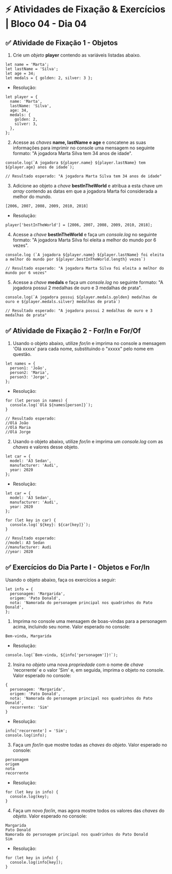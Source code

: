 # &#9889; Atividades de Fixação & Exercícios | Bloco 04 - Dia 04

## &#9989; Atividade de Fixação 1 - Objetos

1. Crie um *objeto* **player** contendo as variáveis listadas abaixo.
```
let name = 'Marta';
let lastName = 'Silva';
let age = 34;
let medals = { golden: 2, silver: 3 };
```
- Resolução:
```
let player = {
  name: 'Marta',
  lastName: 'Silva',
  age: 34,
  medals: {
    golden: 2,
    silver: 3,
  },
};
```

2. Acesse as *chaves* **name, lastName e age** e concatene as suas informações para imprimir no console uma mensagem no seguinte formato: "A jogadora Marta Silva tem 34 anos de idade".
```
console.log(`A jogadora ${player.name} ${player.lastName} tem ${player.age} anos de idade`);

// Resultado esperado: "A jogadora Marta Silva tem 34 anos de idade"
```

3. Adicione ao objeto a *chave* **bestInTheWorld** e atribua a esta chave um *array* contendo as datas em que a jogadora Marta foi considerada a melhor do mundo.
```
[2006, 2007, 2008, 2009, 2010, 2018]
```
- Resolução:
```
player['bestInTheWorld'] = [2006, 2007, 2008, 2009, 2010, 2018];
```

4. Acesse a *chave* **bestInTheWorld** e faça um *console.log* no seguinte formato: "A jogadora Marta Silva foi eleita a melhor do mundo por 6 vezes".
```
console.log (`A jogadora ${player.name} ${player.lastName} foi eleita a melhor do mundo por ${player.bestInTheWorld.length} vezes`)

// Resultado esperado: "A jogadora Marta Silva foi eleita a melhor do mundo por 6 vezes"
```

5. Acesse a *chave* **medals** e faça um *console.log* no seguinte formato: "A jogadora possui 2 medalhas de ouro e 3 medalhas de prata".
```
console.log(`A jogadora possui ${player.medals.golden} medalhas de ouro e ${player.medals.silver} medalhas de prata`)

// Resultado esperado: "A jogadora possui 2 medalhas de ouro e 3 medalhas de prata"
```

## &#9989; Atividade de Fixação 2 - For/In e For/Of

1. Usando o objeto abaixo, utilize *for/in* e imprima no console a mensagem 'Olá xxxxx' para cada nome, substituindo o "xxxxx" pelo nome em questão.
```
let names = {
  person1: 'João',
  person2: 'Maria',
  person3: 'Jorge',
};
```
- Resolução:
```
for (let person in names) {
  console.log(`Olá ${names[person]}`);
}

// Resultado esperado:
//Olá João
//Olá Maria
//Olá Jorge
```

2. Usando o objeto abaixo, utilize *for/in* e imprima um *console.log* com as *chaves* e valores desse objeto.

```
let car = {
  model: 'A3 Sedan',
  manufacturer: 'Audi',
  year: 2020
};
```
- Resolução:
```
let car = {
  model: 'A3 Sedan',
  manufacturer: 'Audi',
  year: 2020
};

for (let key in car) {
  console.log(`${key}: ${car[key]}`);
}

// Resultado esperado:
//model: A3 Sedan
//manufacturer: Audi
//year: 2020
```

## &#9989; Exercícios do Dia Parte I - Objetos e For/In
Usando o objeto abaixo, faça os exercícios a seguir:
```
let info = {
  personagem: 'Margarida',
  origem: 'Pato Donald',
  nota: 'Namorada do personagem principal nos quadrinhos do Pato Donald',
};
```
1. Imprima no console uma mensagem de boas-vindas para a personagem acima, incluindo seu nome. Valor esperado no console:
```
Bem-vinda, Margarida
```
- Resolução:
```
console.log(`Bem-vinda, ${info['personagem']}!`);
```
2. Insira no *objeto* uma nova *propriedade* com o nome de *chave* 'recorrente' e o valor 'Sim' e, em seguida, imprima o objeto no console. Valor esperado no console:
```
{
  personagem: 'Margarida',
  origem: 'Pato Donald',
  nota: 'Namorada do personagem principal nos quadrinhos do Pato Donald',
  recorrente: 'Sim'
}
```
- Resolução:
```
info['recorrente'] = 'Sim';
console.log(info);
```

3. Faça um *for/in* que mostre todas as *chaves* do *objeto*. Valor esperado no console:
```
personagem
origem
nota
recorrente
```
- Resolução:
```
for (let key in info) {
  console.log(key);
}
```

4. Faça um novo *for/in*, mas agora mostre todos os valores das *chaves* do *objeto*. Valor esperado no console:
```
Margarida
Pato Donald
Namorada do personagem principal nos quadrinhos do Pato Donald
Sim
```
- Resolução:
```
for (let key in info) {
  console.log(info[key]);
}
```